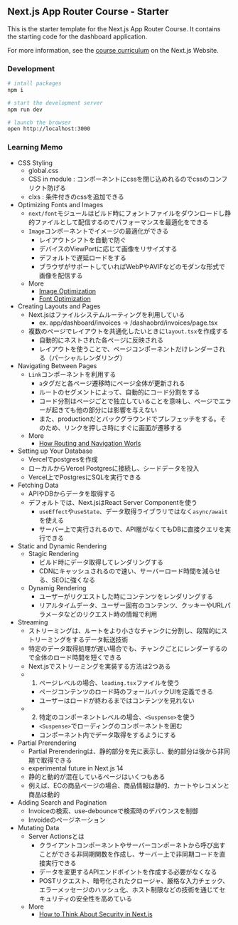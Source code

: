 ## Next.js App Router Course - Starter

This is the starter template for the Next.js App Router Course. It contains the starting code for the dashboard application.

For more information, see the [course curriculum](https://nextjs.org/learn) on the Next.js Website.


### Development

```sh
# intall packages
npm i

# start the development server
npm run dev

# launch the browser
open http://localhost:3000
```

### Learning Memo

- CSS Styling
  - global.css
  - CSS in module : コンポーネントにcssを閉じ込めれるのでcssのコンフリクト防げる
  - clxs : 条件付きのcssを追加できる
- Optimizing Fonts and Images
  - `next/font`モジュールはビルド時にフォントファイルをダウンロードし静的ファイルとして配信するのでパフォーマンスを最適化をできる
  - `Image`コンポーネントでイメージの最適化ができる
    - レイアウトシフトを自動で防ぐ
    - デバイスのViewPortに応じて画像をリサイズする
    - デフォルトで遅延ロードをする
    - ブラウザがサポートしていればWebPやAVIFなどのモダンな形式で画像を配信する
  - More
    - [Image Optimization](https://nextjs.org/docs/app/building-your-application/optimizing/images)
    - [Font Optimization](https://nextjs.org/docs/app/building-your-application/optimizing/fonts)
- Creating Layouts and Pages
  - Next.jsはファイルシステムルーティングを利用している
    - ex. app/dashboard/invoices -> /dashaobrd/invoices/page.tsx
  - 複数のページでレイアウトを共通化したいときに`layout.tsx`を作成する
    - 自動的にネストされた各ページに反映される
    - レイアウトを使うことで、ページコンポーネントだけレンダーされる（パーシャルレンダリング）
- Navigating Between Pages
  - `Link`コンポーネントを利用する
    - `a`タグだと各ページ遷移時にページ全体が更新される
    - ルートのセグメントによって、自動的にコード分割をする
    - コード分割はページごとで独立していることを意味し、ページでエラーが起きても他の部分には影響を与えない
    - また、productionだとバックグラウンドでプレフェッチをする。そのため、リンクを押しさ時にすぐに画面が遷移する
  - More
    - [How Routing and Navigation Worls](https://nextjs.org/docs/app/building-your-application/routing/linking-and-navigating#how-routing-and-navigation-works)
- Setting up Your Database
  - Vercelでpostgresを作成
  - ローカルからVercel Postgresに接続し、シードデータを投入
  - Vercel上でPostgresにSQLを実行できる
- Fetching Data
  - APIやDBからデータを取得する
  - デフォルトでは、Next.jsはReact Server Componentを使う
    - `useEffect`や`useState`、データ取得ライブラリではなく`async/await`を使える
    - サーバー上で実行されるので、API層がなくてもDBに直接クエリを実行できる
- Static and Dynamic Rendering
  - Stagic Rendering
    - ビルド時にデータ取得してレンダリングする
    - CDNにキャッシュされるので速い、サーバーロード時間を減らせる、SEOに強くなる
  - Dynamig Rendering
    - ユーザーがリクエストした時にコンテンツをレンダリングする
    - リアルタイムデータ、ユーザー固有のコンテンツ、クッキーやURLパラメータなどのリクエスト時の情報で利用
- Streaming
  - ストリーミングは、ルートをより小さなチャンクに分割し、段階的にストリーミングをするデータ転送技術
  - 特定のデータ取得処理が遅い場合でも、チャンクごとにレンダーするので全体のロード時間を短くできる
  - Next.jsでストリーミングを実装する方法は2つある
  - 1. ページレベルの場合、`loading.tsx`ファイルを使う
    - ページコンテンツのロード時のフォールバックUIを定義できる
    - ユーザーはロードが終わるまではコンテンツを見れない
  - 2. 特定のコンポーネントレベルの場合、`<Suspense>`を使う
    - `<Suspense>`でローディングのコンポーネントを囲む
    - コンポーネント内でデータ取得をするようにする
- Partial Prerendering
  - Partial Prerenderingは、静的部分を先に表示し、動的部分は後から非同期で取得できる
  - experimental future in Next.js 14
  - 静的と動的が混在しているページはいくつもある
  - 例えば、ECの商品ページの場合、商品情報は静的、カートやレコメンと商品は動的
- Adding Search and Pagination
  - Invoiceの検索、use-debounceで検索時のデバウンスを制御
  - Invoideのページネーション
- Mutating Data
  - Server Actionsとは
    - クライアントコンポーネントやサーバーコンポーネトから呼び出すことができる非同期関数を作成し、サーバー上で非同期コードを直接実行できる
    - データを変更するAPIエンドポイントを作成する必要がなくなる
    - POSTリクエスト、暗号化されたクロージャ、厳格な入力チェック、エラーメッセージのハッシュ化、ホスト制限などの技術を通じてセキュリティの安全性を高めている
  - More
    - [How to Think About Security in Next.js](https://nextjs.org/blog/security-nextjs-server-components-actions)
